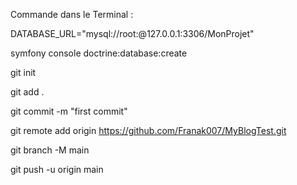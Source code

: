 Commande dans le Terminal :

DATABASE_URL="mysql://root:@127.0.0.1:3306/MonProjet"

symfony console doctrine:database:create

git init

git add .

git commit -m "first commit"

git remote add origin https://github.com/Franak007/MyBlogTest.git

git branch -M main

git push -u origin main
